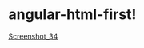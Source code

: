 # angular-html-first!
[Screenshot_34](https://github.com/AmirHam-Za/angular-html-first/assets/125890933/ab203aea-9e12-4fc6-a9c9-b9b0ee3c6c6a)
